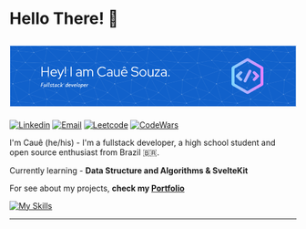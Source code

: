 # Hello There! 👏

## ![Header](./header.png)

[![Linkedin](https://img.shields.io/badge/LinkedIn-0077B5?style=for-the-badge&logo=linkedin&logoColor=white)](http://www.linkedin.com/in/caue-souza/)
[![Email](https://img.shields.io/badge/ProtonMail-8B89CC?style=for-the-badge&logo=protonmail&logoColor=white)](mailto:souzacaue@proton.me)
[![Leetcode](https://img.shields.io/badge/-LeetCode-FFA116?style=for-the-badge&logo=LeetCode&logoColor=black)](https://leetcode.com/EuCaue/)
[![CodeWars](https://img.shields.io/badge/Codewars-B1361E?style=for-the-badge&logo=Codewars&logoColor=white)](https://www.codewars.com/users/EuCaue)

I'm Cauê (he/his) - I'm a fullstack developer, a high school student and open source enthusiast
from Brazil 🇧🇷.

Currently learning - **Data Structure and Algorithms & SvelteKit**

For see about my projects, **check my [Portfolio](https://www.eucaue.tech)**

[![My Skills](https://skillicons.dev/icons?i=ts,js,html,css,tailwindcss,react,svelte,git,github,c,go,rust,neovim,linux&perline=7)](https://skillicons.dev)

---
